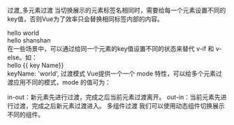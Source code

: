 过渡_多元素过渡
当切换展示的元素标签名相同时，需要给每一个元素设置不同的key值，否则Vue为了效率只会替换相同标签内部的内容。

<transition>
  <div v-if="show" key="world">hello world</div>
  <div v-else key="shanshan">hello shanshan</div>
</transition>
在一些场景中，可以通过给同一个元素的key值设置不同的状态来替代 v-if 和 v-else。如：

<transition>
  <div :key="keyName">hello {{ key Name}}</div>
</transition>
keyName: 'world',
过渡模式
Vue提供一个一个 mode 特性，可以给多个元素过渡应用不同的模式，mode 的值可为：

in-out：新元素先进行过渡，完成之后当前元素过渡离开。
out-in：当前元素先进行过渡，完成之后新元素过渡进入。
多组件过渡
我们可以使用动态组件切换展示不同的组件。